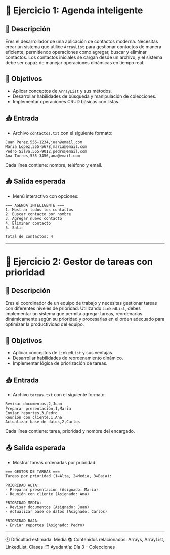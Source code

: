 # 🧪 Ejercicio 1: Agenda inteligente

## 📝 Descripción
Eres el desarrollador de una aplicación de contactos moderna. Necesitas crear un sistema que utilice ```ArrayList``` para gestionar contactos de manera eficiente, permitiendo operaciones como agregar, buscar y eliminar contactos. Los contactos iniciales se cargan desde un archivo, y el sistema debe ser capaz de manejar operaciones dinámicas en tiempo real.

## 🎯 Objetivos
- Aplicar conceptos de ```ArrayList``` y sus métodos.
- Desarrollar habilidades de búsqueda y manipulación de colecciones.
- Implementar operaciones CRUD básicas con listas.

## 📥 Entrada
- Archivo `contactos.txt` con el siguiente formato:
```
Juan Perez,555-1234,juan@email.com
Maria Lopez,555-5678,maria@email.com
Pedro Silva,555-9012,pedro@email.com
Ana Torres,555-3456,ana@email.com
```
Cada línea contiene: nombre, teléfono y email.

## 📤 Salida esperada
- Menú interactivo con opciones:

```
=== AGENDA INTELIGENTE ===
1. Mostrar todos los contactos
2. Buscar contacto por nombre
3. Agregar nuevo contacto
4. Eliminar contacto
5. Salir

Total de contactos: 4
```

---

# 🧪 Ejercicio 2: Gestor de tareas con prioridad

## 📝 Descripción
Eres el coordinador de un equipo de trabajo y necesitas gestionar tareas con diferentes niveles de prioridad. Utilizando ```LinkedList```, debes implementar un sistema que permita agregar tareas, reordenarlas dinámicamente según su prioridad y procesarlas en el orden adecuado para optimizar la productividad del equipo.

## 🎯 Objetivos
- Aplicar conceptos de ```LinkedList``` y sus ventajas.
- Desarrollar habilidades de reordenamiento dinámico.
- Implementar lógica de priorización de tareas.

## 📥 Entrada
- Archivo `tareas.txt` con el siguiente formato:
```
Revisar documentos,2,Juan
Preparar presentación,1,Maria
Enviar reportes,3,Pedro
Reunión con cliente,1,Ana
Actualizar base de datos,2,Carlos
```
Cada línea contiene: tarea, prioridad y nombre del encargado.

## 📤 Salida esperada
- Mostrar tareas ordenadas por prioridad:

```
=== GESTOR DE TAREAS ===
Tareas por prioridad (1=Alta, 2=Media, 3=Baja):

PRIORIDAD ALTA:
- Preparar presentación (Asignado: Maria)
- Reunión con cliente (Asignado: Ana)

PRIORIDAD MEDIA:
- Revisar documentos (Asignado: Juan)
- Actualizar base de datos (Asignado: Carlos)

PRIORIDAD BAJA:
- Enviar reportes (Asignado: Pedro)
```

---

🕓 Dificultad estimada: Media
📚 Contenidos relacionados: Arrays, ArrayList, LinkedList, Clases
🗂️ Ayudantía: Día 3 – Colecciones